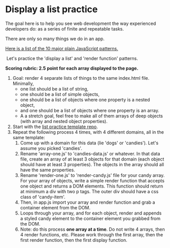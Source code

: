 # Display a list practice

The goal here is to help you see web development the way experienced developers do: as a series of finite and repeatable tasks.

There are only so many things we do in an app.

[Here is a list of the 10 major plain JavaScript patterns.](https://github.com/alchemycodelab/module-one-curriculum-base/blob/main/PATTERNS.md)

 Let's practice the 'display a list' and 'render function' patterns.

**Scoring rubric: 2.5 point for each array displayed to the page.**

1. Goal: render 4 separate lists of things to the same index.html file. Minimally,
    * one list should be a list of string,
    * one should be a list of simple objects,
    * one should be a list of objects where one property is a nested object,
    * and one should be a list of objects where one property is an array.
    * A a stretch goal, feel free to make all of them arrays of deep objects (with array and nested object properties).
2. Start with the [list practice template repo](https://github.com/alchemycodelab/display-a-list-practice).
3. Repeat the following process 4 times, with 4 different domains, all in the same template:
    1. Come up with a domain for this data (lie 'dogs' or 'candies'). Let's assume you picked 'candies'.
    2. Rename 'array-one.js' to 'candies-data.js' or whatever. In that data file, create an array of at least 3 objects for that domain (each object should have at least 3 properties). The objects in the array should all have the same properties.
    3. Rename 'render-one.js' to 'render-candy.js' file for your candy array. For your array of objects, write a simple render function that accepts one object and returns a DOM elements. This function should return at minimum a div with two p tags. The outer div should have a css class of 'candy-item'.
    4. Then, in app.js import your array and render function and grab a container element from the DOM.
    5. Loops through your array, and for each object, render and appends a styled candy element to the container element you grabbed from the DOM.
    6. Note: do this process **one array at a time**. Do not write 4 arrays, then 4 render functions, etc. Please work through the first array, then the first render function, then the first display function.
